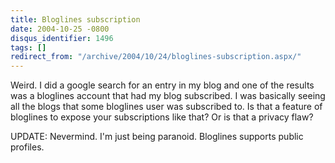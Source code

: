 ```yaml
---
title: Bloglines subscription
date: 2004-10-25 -0800
disqus_identifier: 1496
tags: []
redirect_from: "/archive/2004/10/24/bloglines-subscription.aspx/"
---
```


Weird. I did a google search for an entry in my blog and one of the
results was a bloglines account that had my blog subscribed. I was
basically seeing all the blogs that some bloglines user was subscribed
to. Is that a feature of bloglines to expose your subscriptions like
that? Or is that a privacy flaw?

UPDATE: Nevermind. I'm just being paranoid. Bloglines supports public
profiles.


